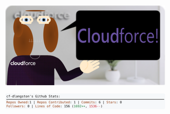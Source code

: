 <!-- 
Version 3.0.95
Built Fri Sep 20 2024 05:19:12 GMT+0000 (Coordinated Universal Time)
-->

<h1 align="center">
  <a href="https://github.com/cf-dlangston/cf-dlangston/tree/master/src" title="Click to View Source">
    <picture width="100%" alt="Dylan">
      <source media="(prefers-color-scheme: dark)" srcset="dylan-dark.svg?version=3.0.95">
      <img src="dylan-light.svg?version=3.0.95" alt="Dylan">
    </picture>
  </a>
</h1>

<div align="center">
  <picture width="100%" alt="Profile Info and Stats">
    <source media="(prefers-color-scheme: dark)" srcset="stats-dark.svg?version=3.0.95">
    <img src="stats-light.svg?version=3.0.95" alt="Profile Info and Stats">
  </picture>
</div>
